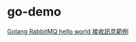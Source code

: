 # go-demo
[Golang RabbitMQ hello world 接收訊息範例](https://matthung0807.blogspot.com/2022/11/go-rabbitmq-hello-world-receive.html)
